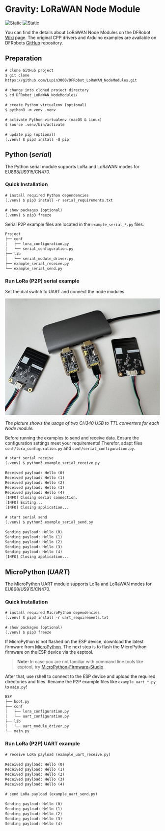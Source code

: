 # Gravity: LoRaWAN Node Module 

[![Static](https://img.shields.io/badge/python-==3.12.2-green)](https://python.org)
[![Static](https://img.shields.io/badge/MicroPython-==1.25.0-green)](https://micropython.org)

You can find the details about LoRaWAN Node Modules on the DFRobot [Wiki](https://wiki.dfrobot.com/SKU_DFR1115-868_Gravity_LoRaWAN_Node_Module_EU868) page. The original CPP drivers and Arduino examples are available on DFRobots [GitHub](https://github.com/cdjq/DFRobot_LWNode) repository.

## Preparation

```shell
# clone GitHub project
$ git clone https://github.com/Lupin3000/DFRobot_LoRaWAN_NodeModules.git

# change into cloned project directory
$ cd DFRobot_LoRaWAN_NodeModules/

# create Python virtualenv (optional)
$ python3 -m venv .venv

# activate Python virtualenv (macOS & Linux)
$ source .venv/bin/activate

# update pip (optional)
(.venv) $ pip3 install -U pip
```

## Python (_serial_)

The Python serial module supports LoRa and LoRaWAN modes for EU868/US915/CN470.

### Quick Installation

```shell
# install required Python dependencies
(.venv) $ pip3 install -r serial_requirements.txt

# show packages (optional)
(.venv) $ pip3 freeze
```

Serial P2P example files are located in the `example_serial_*.py` files.

```
Project
├── conf
│   ├── lora_configuration.py
│   └── serial_configuration.py
├── lib
│   └── serial_module_driver.py
├── example_serial_receive.py
└── example_serial_send.py
```

### Run LoRa (P2P) serial example

Set the dial switch to UART and connect the node modules.

![serial connection example](img/serial_connection.jpg)

_The picture shows the usage of two CH340 USB to TTL converters for each Node module._

Before running the examples to send and receive data. Ensure the configuration settings meet your requirements! Therefor, adapt files `conf/lora_configuration.py` and `conf/serial_configuration.py`.

```shell
# start serial receive
(.venv) $ python3 example_serial_receive.py

Received payload: Hello (0)
Received payload: Hello (1)
Received payload: Hello (2)
Received payload: Hello (3)
Received payload: Hello (4)
[INFO] Closing serial connection.
[INFO] Exiting...
[INFO] Closing application...

# start serial send
(.venv) $ python3 example_serial_send.py

Sending payload: Hello (0)
Sending payload: Hello (1)
Sending payload: Hello (2)
Sending payload: Hello (3)
Sending payload: Hello (4)
[INFO] Closing application...
```

## MicroPython (_UART_)

The MicroPython UART module supports LoRa and LoRaWAN modes for EU868/US915/CN470.

### Quick Installation

```shell
# install required MicroPython dependencies
(.venv) $ pip3 install -r uart_requirements.txt

# show packages (optional)
(.venv) $ pip3 freeze
```

If MicroPython is not flashed on the ESP device, download the latest firmware from [MicroPython](https://micropython.org/download/). The next step is to flash the MicroPython firmware on the ESP device via the esptool.

> **Note:** In case you are not familiar with command line tools like esptool, try [MicroPython-Firmware-Studio](https://github.com/Lupin3000/MicroPython-Firmware-Studio).

After that, use rshell to connect to the ESP device and upload the required directories and files. Rename the P2P example files like `example_uart_*.py` to `main.py`!

```
ESP
├── boot.py
├── conf
│   ├── lora_configuration.py
│   └── uart_configuration.py
├── lib
│   └── uart_module_driver.py
└── main.py
```

### Run LoRa (P2P) UART example

```
# receive LoRa payload (example_uart_receive.py)

Received payload: Hello (0)
Received payload: Hello (1)
Received payload: Hello (2)
Received payload: Hello (3)
Received payload: Hello (4)

# send LoRa payload (example_uart_send.py)

Sending payload: Hello (0)
Sending payload: Hello (1)
Sending payload: Hello (2)
Sending payload: Hello (3)
Sending payload: Hello (4)
```
